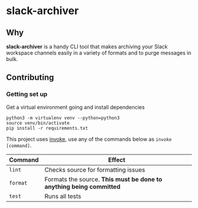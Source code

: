 # slack-archiver

## Why

__slack-archiver__ is a handy CLI tool that makes archiving your Slack workspace channels easily in a variety of formats and to purge messages in bulk.

## Contributing

### Getting set up

Get a virtual environment going and install dependencies
```
python3 -m virtualenv venv --python=python3
source venv/bin/activate
pip install -r requirements.txt
```

This project uses [invoke](http://www.pyinvoke.org/), use any of the commands below as `invoke [command]`.

|Command|Effect|
|---|---|
|`lint`|Checks source for formatting issues|
|`format`|Formats the source. __This must be done to anything being committed__|
|`test`|Runs all tests|
